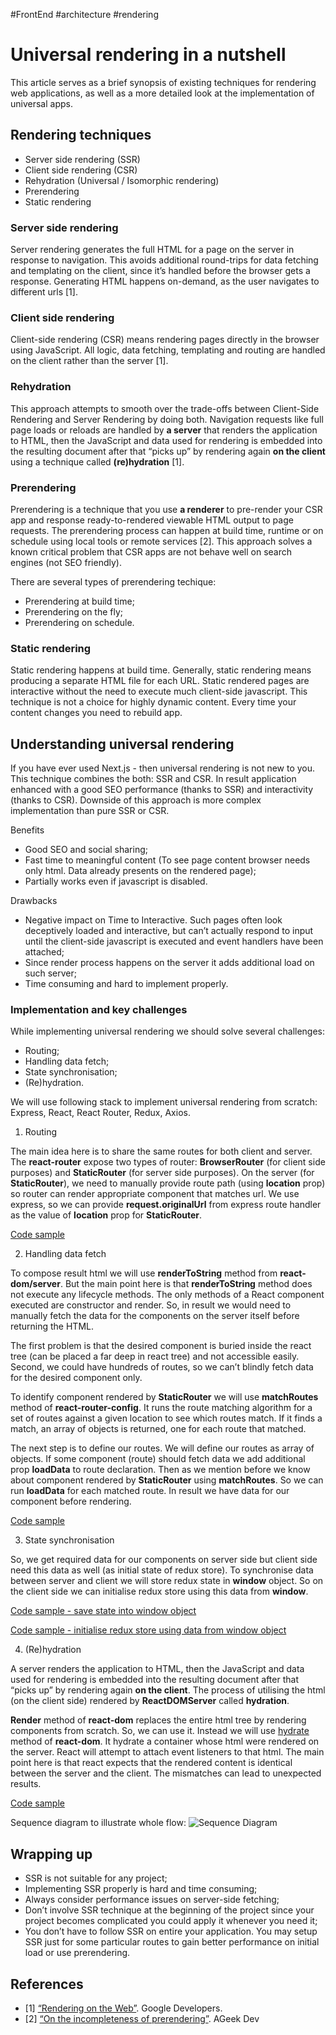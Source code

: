 #FrontEnd #architecture #rendering

# Universal rendering in a nutshell

This article serves as a brief synopsis of existing techniques for rendering web applications, as well as a more detailed look at the implementation of universal apps.

## Rendering techniques

* Server side rendering (SSR)
* Client side rendering (CSR)
* Rehydration (Universal / Isomorphic rendering)
* Prerendering
* Static rendering

### Server side rendering

Server rendering generates the full HTML for a page on the server in response to navigation. This avoids additional round-trips for data fetching and templating on the client, since it’s handled before the browser gets a response. Generating HTML happens on-demand, as the user navigates to different urls [1].

### Client side rendering

Client-side rendering (CSR) means rendering pages directly in the browser using JavaScript. All logic, data fetching, templating and routing are handled on the client rather than the server [1].

### Rehydration

This approach attempts to smooth over the trade-offs between Client-Side Rendering and Server Rendering by doing both. Navigation requests like full page loads or reloads are handled by **a server** that renders the application to HTML, then the JavaScript and data used for rendering is embedded into the resulting document after that “picks up” by rendering again **on the client** using a technique called **(re)hydration** [1].

### Prerendering

Prerendering is a technique that you use **a renderer** to pre-render your CSR app and response ready-to-rendered viewable HTML output to page requests. The prerendering process can happen at build time, runtime or on schedule using local tools or remote services [2]. This approach solves a known critical problem that CSR apps are not behave well on search engines (not SEO friendly).

There are several types of prerendering techique:
* Prerendering at build time;
* Prerendering on the fly;
* Prerendering on schedule.

### Static rendering

Static rendering happens at build time. Generally, static rendering means producing a separate HTML file for each URL. Static rendered pages are interactive without the need to execute much client-side javascript. This technique is not a choice for highly dynamic content. Every time your content changes you need to rebuild app.

## Understanding universal rendering

If you have ever used Next.js - then universal rendering is not new to you. This technique combines the both: SSR and CSR. In result application enhanced with a good SEO performance (thanks to SSR) and interactivity (thanks to CSR). Downside of this approach is more complex implementation than pure SSR or CSR.

Benefits

* Good SEO and social sharing;
* Fast time to meaningful content (To see page content browser needs only html. Data already presents on the rendered page);
* Partially works even if javascript is disabled.

Drawbacks

* Negative impact on Time to Interactive. Such pages often look deceptively loaded and interactive, but can’t actually respond to input until the client-side javascript is executed and event handlers have been attached;
* Since render process happens on the server it adds additional load on such server;
* Time consuming and hard to implement properly.

### Implementation and key challenges

While implementing universal rendering we should solve several challenges:
* Routing;
* Handling data fetch;
* State synchronisation;
* (Re)hydration.

We will use following stack to implement universal rendering from scratch: Express, React, React Router, Redux, Axios.

1. Routing

The main idea here is to share the same routes for both client and server. The **react-router** expose two types of router: **BrowserRouter** (for client side purposes) and **StaticRouter** (for server side purposes). On the server (for **StaticRouter**), we need to manually provide route path (using **location** prop) so router can render appropriate component that matches url. We use express, so we can provide **request.originalUrl** from express route handler as the value of **location** prop for **StaticRouter**.

[Code sample](https://github.com/ok2ju/react-ssr-example/blob/master/src/server/ssrMiddleware.js#L26)

2. Handling data fetch

To compose result html we will use **renderToString** method from **react-dom/server**. But the main point here is that **renderToString** method does not execute any lifecycle methods. The only methods of a React component executed are constructor and render. So, in result we would need to manually fetch the data for the components on the server itself before returning the HTML.

The first problem is that the desired component is buried inside the react tree (can be placed a far deep in react tree) and not accessible easily. Second, we could have hundreds of routes, so we can’t blindly fetch data for the desired component only.

To identify component rendered by **StaticRouter** we will use **matchRoutes** method of **react-router-config**. It runs the route matching algorithm for a set of routes against a given location to see which routes match. If it finds a match, an array of objects is returned, one for each route that matched.

The next step is to define our routes. We will define our routes as array of objects. If some component (route) should fetch data we add additional prop **loadData** to route declaration. Then as we mention before we know about component rendered by **StaticRouter** using **matchRoutes**. So we can run **loadData** for each matched route. In result we have data for our component before rendering.

[Code sample](https://github.com/ok2ju/react-ssr-example/blob/master/src/server/ssrMiddleware.js#L12-L20)

3. State synchronisation

So, we get required data for our components on server side but client side need this data as well (as initial state of redux store). To synchronise data between server and client we will store redux state in **window** object. So on the client side we can initialise redux store using this data from **window**.

[Code sample - save state into window object](https://github.com/ok2ju/react-ssr-example/blob/master/src/server/ssrMiddleware.js#L36)

[Code sample - initialise redux store using data from window object](https://github.com/ok2ju/react-ssr-example/blob/master/src/client/index.jsx#L9-L12)

4. (Re)hydration

A server renders the application to HTML, then the JavaScript and data used for rendering is embedded into the resulting document after that “picks up” by rendering again **on the client**. The process of utilising the html (on the client side) rendered by **ReactDOMServer** called **hydration**.

**Render** method of **react-dom** replaces the entire html tree by rendering components from scratch. So, we can use it. Instead we will use [hydrate](https://reactjs.org/docs/react-dom.html#hydrate) method of **react-dom**. It hydrate a container whose html were rendered on the server. React will attempt to attach event listeners to that html. The main point here is that react expects that the rendered content is identical between the server and the client. The mismatches can lead to unexpected results.

[Code sample](https://github.com/ok2ju/react-ssr-example/blob/master/src/client/index.jsx#L19)

Sequence diagram to illustrate whole flow:
![Sequence Diagram](./assets/sequence-diagram.png)

## Wrapping up

* SSR is not suitable for any project;
* Implementing SSR properly is hard and time consuming;
* Always consider performance issues on server-side fetching;
* Don’t involve SSR technique at the beginning of the project since your project becomes complicated you could apply it whenever you need it;
* You don’t have to follow SSR on entire your application. You may setup SSR just for some particular routes to gain better performance on initial load or use prerendering.

## References

* [1] [“Rendering on the Web”](https://developers.google.com/web/updates/2019/02/rendering-on-the-web). Google Developers.
* [2] [“On the incompleteness of prerendering”](https://ageek.dev/prerendering). AGeek Dev
